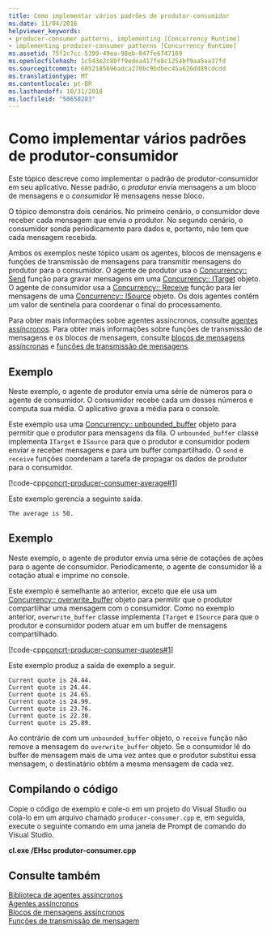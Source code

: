 ```yaml
---
title: Como implementar vários padrões de produtor-consumidor
ms.date: 11/04/2016
helpviewer_keywords:
- producer-consumer patterns, implementing [Concurrency Runtime]
- implementing producer-consumer patterns [Concurrency Runtime]
ms.assetid: 75f2c7cc-5399-49ea-98eb-847fe6747169
ms.openlocfilehash: 1c543e2c80ff9edea417fe8c1254bf9aa5aa37fd
ms.sourcegitcommit: 6052185696adca270bc9bdbec45a626dd89cdcdd
ms.translationtype: MT
ms.contentlocale: pt-BR
ms.lasthandoff: 10/31/2018
ms.locfileid: "50658283"
---
```

# <a name="how-to-implement-various-producer-consumer-patterns"></a>Como implementar vários padrões de produtor-consumidor

Este tópico descreve como implementar o padrão de produtor-consumidor em seu aplicativo. Nesse padrão, o *produtor* envia mensagens a um bloco de mensagens e o *consumidor* lê mensagens nesse bloco.

O tópico demonstra dois cenários. No primeiro cenário, o consumidor deve receber cada mensagem que envia o produtor. No segundo cenário, o consumidor sonda periodicamente para dados e, portanto, não tem que cada mensagem recebida.

Ambos os exemplos neste tópico usam os agentes, blocos de mensagens e funções de transmissão de mensagens para transmitir mensagens do produtor para o consumidor. O agente de produtor usa o [Concurrency:: Send](reference/concurrency-namespace-functions.md#send) função para gravar mensagens em uma [Concurrency:: ITarget](../../parallel/concrt/reference/itarget-class.md) objeto. O agente de consumidor usa a [Concurrency:: Receive](reference/concurrency-namespace-functions.md#receive) função para ler mensagens de uma [Concurrency:: ISource](../../parallel/concrt/reference/isource-class.md) objeto. Os dois agentes contêm um valor de sentinela para coordenar o final do processamento.

Para obter mais informações sobre agentes assíncronos, consulte [agentes assíncronos](../../parallel/concrt/asynchronous-agents.md). Para obter mais informações sobre funções de transmissão de mensagens e os blocos de mensagem, consulte [blocos de mensagens assíncronas](../../parallel/concrt/asynchronous-message-blocks.md) e [funções de transmissão de mensagens](../../parallel/concrt/message-passing-functions.md).

## <a name="example"></a>Exemplo

Neste exemplo, o agente de produtor envia uma série de números para o agente de consumidor. O consumidor recebe cada um desses números e computa sua média. O aplicativo grava a média para o console.

Este exemplo usa uma [Concurrency:: unbounded_buffer](reference/unbounded-buffer-class.md) objeto para permitir que o produtor para mensagens da fila. O `unbounded_buffer` classe implementa `ITarget` e `ISource` para que o produtor e consumidor podem enviar e receber mensagens e para um buffer compartilhado. O `send` e `receive` funções coordenam a tarefa de propagar os dados de produtor para o consumidor.

[!code-cpp[concrt-producer-consumer-average#1](../../parallel/concrt/codesnippet/cpp/how-to-implement-various-producer-consumer-patterns_1.cpp)]

Este exemplo gerencia a seguinte saída.

```Output
The average is 50.
```

## <a name="example"></a>Exemplo

Neste exemplo, o agente de produtor envia uma série de cotações de ações para o agente de consumidor. Periodicamente, o agente de consumidor lê a cotação atual e imprime no console.

Este exemplo é semelhante ao anterior, exceto que ele usa um [Concurrency:: overwrite_buffer](../../parallel/concrt/reference/overwrite-buffer-class.md) objeto para permitir que o produtor compartilhar uma mensagem com o consumidor. Como no exemplo anterior, `overwrite_buffer` classe implementa `ITarget` e `ISource` para que o produtor e consumidor podem atuar em um buffer de mensagens compartilhado.

[!code-cpp[concrt-producer-consumer-quotes#1](../../parallel/concrt/codesnippet/cpp/how-to-implement-various-producer-consumer-patterns_2.cpp)]

Este exemplo produz a saída de exemplo a seguir.

```Output
Current quote is 24.44.
Current quote is 24.44.
Current quote is 24.65.
Current quote is 24.99.
Current quote is 23.76.
Current quote is 22.30.
Current quote is 25.89.
```

Ao contrário de com um `unbounded_buffer` objeto, o `receive` função não remove a mensagem do `overwrite_buffer` objeto. Se o consumidor lê do buffer de mensagem mais de uma vez antes que o produtor substitui essa mensagem, o destinatário obtém a mesma mensagem de cada vez.

## <a name="compiling-the-code"></a>Compilando o código

Copie o código de exemplo e cole-o em um projeto do Visual Studio ou colá-lo em um arquivo chamado `producer-consumer.cpp` e, em seguida, execute o seguinte comando em uma janela de Prompt de comando do Visual Studio.

**cl.exe /EHsc produtor-consumer.cpp**

## <a name="see-also"></a>Consulte também

[Biblioteca de agentes assíncronos](../../parallel/concrt/asynchronous-agents-library.md)<br/>
[Agentes assíncronos](../../parallel/concrt/asynchronous-agents.md)<br/>
[Blocos de mensagens assíncronos](../../parallel/concrt/asynchronous-message-blocks.md)<br/>
[Funções de transmissão de mensagem](../../parallel/concrt/message-passing-functions.md)
